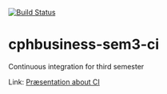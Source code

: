 [![Build Status](https://travis-ci.org/lene-annette/cphbusiness-sem3-ci.svg?branch=master)](https://travis-ci.org/lene-annette/cphbusiness-sem3-ci)

# cphbusiness-sem3-ci
Continuous integration for third semester

Link: [Præsentation about CI](https://jegp.github.io/cphbusiness-sem3-ci/presentation.html#/)
